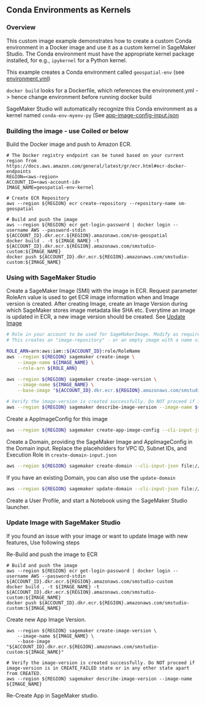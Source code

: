 ## Conda Environments as Kernels


### Overview

This custom image example demonstrates how to create a custom Conda environment in a Docker image and use it as a custom kernel in SageMaker Studio.
The Conda environment must have the appropriate kernel package installed, for e.g., `ipykernel` for a Python kernel.

This example creates a Conda environment called `geospatial-env` (see [environment.yml](environment.yml))

`docker build` looks for a Dockerfile, which references the environment.yml -> hence change environment before running docker build

SageMaker Studio will automatically recognize this Conda environment as a kernel named `conda-env-myenv-py` (See [app-image-config-input.json](app-image-config-input.json)

### Building the image - use Coiled or below

Build the Docker image and push to Amazon ECR. 
```
# The Docker registry endpoint can be tuned based on your current region from https://docs.aws.amazon.com/general/latest/gr/ecr.html#ecr-docker-endpoints
REGION=<aws-region>
ACCOUNT_ID=<aws-account-id>
IMAGE_NAME=geospatial-env-kernel

# Create ECR Repository
aws --region ${REGION} ecr create-repository --repository-name sm-geospatial

# Build and push the image
aws --region ${REGION} ecr get-login-password | docker login --username AWS --password-stdin ${ACCOUNT_ID}.dkr.ecr.${REGION}.amazonaws.com/sm-geospatial
docker build . -t ${IMAGE_NAME} -t ${ACCOUNT_ID}.dkr.ecr.${REGION}.amazonaws.com/smstudio-custom:${IMAGE_NAME}
docker push ${ACCOUNT_ID}.dkr.ecr.${REGION}.amazonaws.com/smstudio-custom:${IMAGE_NAME}
```

### Using with SageMaker Studio
Create a SageMaker Image (SMI) with the image in ECR. Request parameter RoleArn value is used to get
ECR image information when and Image version is created. After creating Image, create an Image Version during which 
SageMaker stores image metadata like SHA etc. Everytime an image is updated in ECR, a new image version should be created.
See [Update Image](#updating-image-with-sageMaker-studio)

```bash
# Role in your account to be used for SageMakerImage. Modify as required.
# This creates an "image-repository" - or an empty image with a name viewable in Sagemaker images

ROLE_ARN=arn:aws:iam::${ACCOUNT_ID}:role/RoleName
aws --region ${REGION} sagemaker create-image \
    --image-name ${IMAGE_NAME} \
    --role-arn ${ROLE_ARN}

aws --region ${REGION} sagemaker create-image-version \
    --image-name ${IMAGE_NAME} \
    --base-image "${ACCOUNT_ID}.dkr.ecr.${REGION}.amazonaws.com/smstudio-custom:${IMAGE_NAME}"

# Verify the image-version is created successfully. Do NOT proceed if image-version is in CREATE_FAILED state or in any other state apart from CREATED.
aws --region ${REGION} sagemaker describe-image-version --image-name ${IMAGE_NAME}
```

Create a AppImageConfig for this image

```bash
aws --region ${REGION} sagemaker create-app-image-config --cli-input-json file://app-image-config-input.json

```

Create a Domain, providing the SageMaker Image and AppImageConfig in the Domain input. Replace the placeholders for VPC ID, Subnet IDs, and Execution Role in `create-domain-input.json`

```bash
aws --region ${REGION} sagemaker create-domain --cli-input-json file://create-domain-input.json
```

If you have an existing Domain, you can also use the `update-domain`

```bash
aws --region ${REGION} sagemaker update-domain --cli-input-json file://update-domain-input.json
```

Create a User Profile, and start a Notebook using the SageMaker Studio launcher.

### Update Image with SageMaker Studio
If you found an issue with your image or want to update Image with new features, Use following steps

Re-Build and push the image to ECR

```
# Build and push the image
aws --region ${REGION} ecr get-login-password | docker login --username AWS --password-stdin ${ACCOUNT_ID}.dkr.ecr.${REGION}.amazonaws.com/smstudio-custom
docker build . -t ${IMAGE_NAME} -t ${ACCOUNT_ID}.dkr.ecr.${REGION}.amazonaws.com/smstudio-custom:${IMAGE_NAME}
docker push ${ACCOUNT_ID}.dkr.ecr.${REGION}.amazonaws.com/smstudio-custom:${IMAGE_NAME}
```


Create new App Image Version.
```
aws --region ${REGION} sagemaker create-image-version \
    --image-name ${IMAGE_NAME} \
    --base-image "${ACCOUNT_ID}.dkr.ecr.${REGION}.amazonaws.com/smstudio-custom:${IMAGE_NAME}"

# Verify the image-version is created successfully. Do NOT proceed if image-version is in CREATE_FAILED state or in any other state apart from CREATED.
aws --region ${REGION} sagemaker describe-image-version --image-name ${IMAGE_NAME}
```


Re-Create App in SageMaker studio. 
